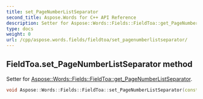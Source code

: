 ```yaml
---
title: set_PageNumberListSeparator
second_title: Aspose.Words for C++ API Reference
description: Setter for Aspose::Words::Fields::FieldToa::get_PageNumberListSeparator. 
type: docs
weight: 0
url: /cpp/aspose.words.fields/fieldtoa/set_pagenumberlistseparator/
---
```

## FieldToa.set_PageNumberListSeparator method


Setter for [Aspose::Words::Fields::FieldToa::get_PageNumberListSeparator](../get_pagenumberlistseparator/).

```cpp
void Aspose::Words::Fields::FieldToa::set_PageNumberListSeparator(const System::String &value)
```

